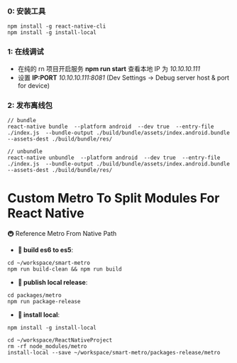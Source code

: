 ### 0: 安装工具
```
npm install -g react-native-cli
npm install -g install-local
```

### 1: 在线调试
* 在纯的 rn 项目开启服务 **npm run start** 查看本地 IP 为 *10.10.10.111*
* 设置 **IP:PORT** *10.10.10.111:8081* (Dev Settings -> Debug server host & port for device)



### 2: 发布离线包
```
// bundle
react-native bundle  --platform android  --dev true  --entry-file ./index.js  --bundle-output ./build/bundle/assets/index.android.bundle  --assets-dest ./build/bundle/res/

// unbundle
react-native unbundle  --platform android  --dev true  --entry-file ./index.js  --bundle-output ./build/bundle/assets/index.android.bundle  --assets-dest ./build/bundle/res/
```

# Custom Metro To Split Modules For React Native

🚇 Reference Metro From Native Path
- **🚅 build es6 to es5**: 
```
cd ~/workspace/smart-metro
npm run build-clean && npm run build
```
- **🚅 publish local release**: 
```
cd packages/metro
npm run package-release

```
- **🚅 install local**: 
```
npm install -g install-local

cd ~/workspace/ReactNativeProject
rm -rf node_modules/metro
install-local --save ~/workspace/smart-metro/packages-release/metro
```